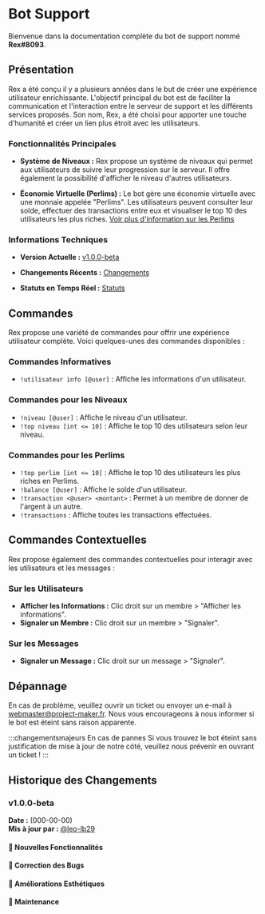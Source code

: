 # Bot Support

Bienvenue dans la documentation complète du bot de support nommé **Rex#8093**.

## Présentation

Rex a été conçu il y a plusieurs années dans le but de créer une expérience utilisateur enrichissante. L'objectif principal du bot est de faciliter la communication et l'interaction entre le serveur de support et les différents services proposés. Son nom, Rex, a été choisi pour apporter une touche d'humanité et créer un lien plus étroit avec les utilisateurs.

### Fonctionnalités Principales

- **Système de Niveaux :** Rex propose un système de niveaux qui permet aux utilisateurs de suivre leur progression sur le serveur. Il offre également la possibilité d'afficher le niveau d'autres utilisateurs.

- **Économie Virtuelle (Perlims) :** Le bot gère une économie virtuelle avec une monnaie appelée "Perlims". Les utilisateurs peuvent consulter leur solde, effectuer des transactions entre eux et visualiser le top 10 des utilisateurs les plus riches. [Voir plus d'information sur les Perlims](perlims)

### Informations Techniques

- **Version Actuelle :** [v1.0.0-beta](#v100-beta)

- **Changements Récents :** [Changements](#changelogs)

- **Statuts en Temps Réel :** [Statuts](https://stats.uptimerobot.com/JgP0wcpgzj)

## Commandes

Rex propose une variété de commandes pour offrir une expérience utilisateur complète. Voici quelques-unes des commandes disponibles :

### Commandes Informatives

- `!utilisateur info [@user]` : Affiche les informations d'un utilisateur.

### Commandes pour les Niveaux

- `!niveau [@user]` : Affiche le niveau d'un utilisateur.
- `!top niveau [int <= 10]` : Affiche le top 10 des utilisateurs selon leur niveau.

### Commandes pour les Perlims

- `!top perlim [int <= 10]` : Affiche le top 10 des utilisateurs les plus riches en Perlims.
- `!balance [@user]` : Affiche le solde d'un utilisateur.
- `!transaction <@user> <montant>` : Permet à un membre de donner de l'argent à un autre.
- `!transactions` : Affiche toutes les transactions effectuées.

## Commandes Contextuelles

Rex propose également des commandes contextuelles pour interagir avec les utilisateurs et les messages :

### Sur les Utilisateurs

- **Afficher les Informations :** Clic droit sur un membre > "Afficher les informations".
- **Signaler un Membre :** Clic droit sur un membre > "Signaler".

### Sur les Messages

- **Signaler un Message :** Clic droit sur un message > "Signaler".

## Dépannage

En cas de problème, veuillez ouvrir un ticket ou envoyer un e-mail à [webmaster@project-maker.fr](mailto:webmaster@project-maker.fr). Nous vous encourageons à nous informer si le bot est éteint sans raison apparente.

:::changementsmajeurs En cas de pannes
Si vous trouvez le bot éteint sans justification de mise à jour de notre côté, veuillez nous prévenir en ouvrant un ticket !
:::

## Historique des Changements

### v1.0.0-beta

**Date :** (000-00-00)  
**Mis à jour par :** [@leo-lb29](https://github.com/leo-lb29)

#### 🚀 Nouvelles Fonctionnalités

#### 🐛 Correction des Bugs

#### 💅 Améliorations Esthétiques

#### 🔧 Maintenance
